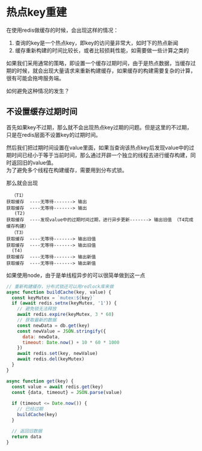 # 热点key重建
在使用redis做缓存的时候，会出现这样的情况：  
1. 查询的key是一个热点key，即key的访问量非常大，如时下的热点新闻
2. 缓存重新构建的时间比较长，或者比较损耗性能，如需要做一些计算之类的

如果我们采用通常的策略，即设置一个缓存过期时间，由于是热点数据，当缓存过期的时候，就会出现大量请求来重新构建缓存，如果缓存的构建需要复杂的计算，很有可能会拖垮服务端。

如何避免这种情况的发生？

## 不设置缓存过期时间
首先如果key不过期，那么就不会出现热点key过期的问题。但是这里的不过期，只是在redis层面不设置key的过期时间。

然后我们把过期时间设置在value里面，如果当查询该热点key后发现value中的过期时间已经小于等于当前时间，那么通过开辟一个独立的线程去进行缓存构建，同时返回旧的value值。  
为了避免多个线程在构建缓存，需要用到分布式锁。

那么就会出现
```
  （T1）
获取缓存  ----无等待-------> 输出
获取缓存  ----无等待-------> 输出
   (T2)
获取缓存  ----发现value中的过期时间过期，进行异步更新-------> 输出旧值 （T4完成缓存构建）
  （T3）
获取缓存  ----无等待-------> 输出旧值
获取缓存  ----无等待-------> 输出旧值
  (T4)
获取缓存  ----无等待-------> 输出新值
获取缓存  ----无等待-------> 输出新值
```

如果使用node，由于是单线程异步的可以很简单做到这一点
```javascript
// 重新构建缓存，分布式锁还可以用redlock库来做
async function buildCache(key, value) {
  const keyMutex = `mutex:${key}`
  if (await redis.setnx(keyMutex, '1')) {
    // 避免锁无法释放
    await redis.expire(keyMutex, 3 * 60)
    // 获取最新的数据
    const newData = db.get(key)
    const newValue = JSON.stringify({
      data: newData,
      timeout: Date.now() + 10 * 60 * 1000
    })
    await redis.set(key, newValue)
    await redis.del(keyMutex)
  }
}

async function get(key) {
  const value = await redis.get(key)
  const {data, timeout} = JSON.parse(value)
  
  if (timeout <= Date.now()) {
    // 已经过期
    buildCache(key)
  }

  // 返回旧数据
  return data
}
```
